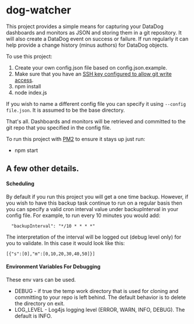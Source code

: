 dog-watcher
==============

This project provides a simple means for capturing your DataDog dashboards and monitors as JSON and
storing them in a git repository.  It will also create a DataDog event on success or failure.  If
run regularly it can help provide a change history (minus authors) for DataDog objects.

To use this project:

1. Create your own config.json file based on config.json.example.
1. Make sure that you have an [SSH key configured to allow git write access](https://help.github.com/articles/generating-ssh-keys/).
1. npm install
1. node index.js

If you wish to name a different config file you can specify it using ```--config file.json```.  It is assumed to be the base directory.

That's all.  Dashboards and monitors will be retrieved and committed to the git repo that you
specified in the config file.

To run this project with [PM2](https://github.com/Unitech/PM2/blob/master/README.md) to ensure it stays up just run:
* npm start

A few other details.
--------------------

#### Scheduling

By default if you run this project you will get a one time backup.  However, if you wish to have
this backup task continue to run on a regular basis then you can specify a valid cron interval value
under backupInterval in your config file.  For example, to run every 10 minutes you would add:
```
  "backupInterval": "*/10 * * * *"
```

The interpretation of the interval will be logged out (debug level only) for you to validate.  In
this case it would look like this:
```
[{"s":[0],"m":[0,10,20,30,40,50]}]
```

#### Environment Variables For Debugging
These env vars can be used.

- DEBUG - if true the temp work directory that is used for cloning and committing to your repo is
left behind.  The default behavior is to delete the directory on exit.
- LOG_LEVEL - Log4js logging level (ERROR, WARN, INFO, DEBUG).  The default is INFO.

